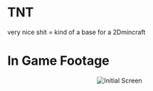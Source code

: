 # TNT
very nice shit = kind of a base for a 2Dmincraft
# In Game Footage
<p align="center">
<img src="https://github.com/bugomaster/TNT/blob/master/exmaple.gif" alt="Initial Screen" />
 
</p>
